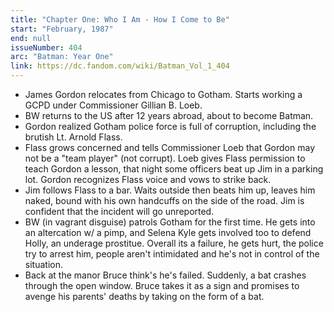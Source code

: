 ```yaml
---
title: "Chapter One: Who I Am - How I Come to Be"
start: "February, 1987"
end: null
issueNumber: 404
arc: "Batman: Year One"
link: https://dc.fandom.com/wiki/Batman_Vol_1_404
---
```


- James Gordon relocates from Chicago to Gotham. Starts working a GCPD under Commissioner Gillian B. Loeb.
- BW returns to the US after 12 years abroad, about to become Batman.
- Gordon realized Gotham police force is full of corruption, including the brutish Lt. Arnold Flass.
- Flass grows concerned and tells Commissioner Loeb that Gordon may not be a "team player" (not corrupt). Loeb gives Flass permission to teach Gordon a lesson, that night some officers beat up Jim in a parking lot. Gordon recognizes Flass voice and vows to strike back.
- Jim follows Flass to a bar. Waits outside then beats him up, leaves him naked, bound with his own handcuffs on the side of the road. Jim is confident that the incident will go unreported.
- BW (in vagrant disguise) patrols Gotham for the first time. He gets into an altercation w/ a pimp, and Selena Kyle gets involved too to defend Holly, an underage prostitue. Overall its a failure, he gets hurt, the police try to arrest him, people aren't intimidated and he's not in control of the situation.
- Back at the manor Bruce think's he's failed. Suddenly, a bat crashes through the open window. Bruce takes it as a sign and promises to avenge his parents' deaths by taking on the form of a bat.
